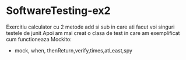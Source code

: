 # SoftwareTesting-ex2

Exercitiu calculator cu 2 metode add si sub in care ati facut voi singuri testele de junit
Apoi am mai creat o clasa de test in care am exemplificat cum functioneaza Mockito:
- mock, when, thenReturn,verify,times,atLeast,spy
